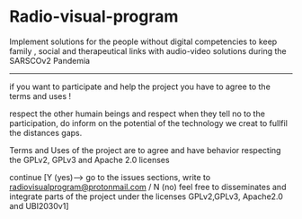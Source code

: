 # Radio-visual-program
Implement solutions for the people without digital competencies to keep family , social and therapeutical links with audio-video solutions during the SARSCOv2 Pandemia 

--------------------------------------------------------------------------------------------------------------------------------------------------

if you want to participate and help the project
you have to agree to the terms and uses ! 

respect the other humain beings and respect when they tell no to the participation, do inform on the potential of the technology we creat to fullfil the distances gaps.

Terms and Uses of the project are to agree and have behavior respecting the GPLv2, GPLv3 and Apache 2.0 licenses

continue [Y (yes)--> go to the issues sections, write to radiovisualprogram@protonmail.com / N (no) feel free to disseminates and integrate parts of the project under the licenses GPLv2,GPLv3, Apache2.0 and UBI2030v1]


